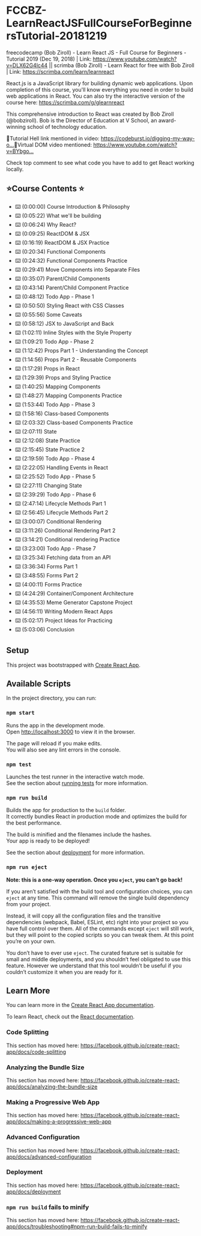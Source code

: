 # FCCBZ-LearnReactJSFullCourseForBeginnersTutorial-20181219

freecodecamp (Bob Ziroll) - Learn React JS - Full Course for Beginners - Tutorial 2019 (Dec 19, 2018) | Link: https://www.youtube.com/watch?v=DLX62G4lc44 || scrimba (Bob Ziroll) - Learn React for free with Bob Ziroll | Link: https://scrimba.com/learn/learnreact

React.js is a JavaScript library for building dynamic web applications. Upon completion of this course, you'll know everything you need in order to build web applications in React. You can also try the interactive version of the course here: https://scrimba.com/g/glearnreact​

This comprehensive introduction to React was created by Bob Ziroll (@bobziroll). Bob is the Director of Education at V School, an award-winning school of technology education.

🔗Tutorial Hell link mentioned in video: https://codeburst.io/digging-my-way-o...​
🔗Virtual DOM video mentioned: https://www.youtube.com/watch?v=BYbgo...​

Check top comment to see what code you have to add to get React working locally.

## ⭐️Course Contents ⭐️
* ⌨️ (0:00:00​) Course Introduction & Philosophy
* ⌨️ (0:05:22​) What we'll be building
* ⌨️ (0:06:24​) Why React?
* ⌨️ (0:09:25​) ReactDOM & JSX
* ⌨️ (0:16:19​) ReactDOM & JSX Practice
* ⌨️ (0:20:34​) Functional Components
* ⌨️ (0:24:32​) Functional Components Practice
* ⌨️ (0:29:41​) Move Components into Separate Files
* ⌨️ (0:35:07​) Parent/Child Components
* ⌨️ (0:43:14​) Parent/Child Component Practice
* ⌨️ (0:48:12​) Todo App - Phase 1
* ⌨️ (0:50:50​) Styling React with CSS Classes
* ⌨️ (0:55:56​) Some Caveats
* ⌨️ (0:58:12​) JSX to JavaScript and Back
* ⌨️ (1:02:11​) Inline Styles with the Style Property
* ⌨️ (1:09:21​) Todo App - Phase 2
* ⌨️ (1:12:42​) Props Part 1 - Understanding the Concept
* ⌨️ (1:14:56​) Props Part 2 - Reusable Components
* ⌨️ (1:17:29​) Props in React
* ⌨️ (1:29:39​) Props and Styling Practice
* ⌨️ (1:40:25​) Mapping Components
* ⌨️ (1:48:27​) Mapping Components Practice
* ⌨️ (1:53:44​) Todo App - Phase 3
* ⌨️ (1:58:16​) Class-based Components
* ⌨️ (2:03:32​) Class-based Components Practice
* ⌨️ (2:07:11​) State
* ⌨️ (2:12:08​) State Practice
* ⌨️ (2:15:45​) State Practice 2
* ⌨️ (2:19:59​) Todo App - Phase 4
* ⌨️ (2:22:05​) Handling Events in React
* ⌨️ (2:25:52​) Todo App - Phase 5
* ⌨️ (2:27:11​) Changing State
* ⌨️ (2:39:29​) Todo App - Phase 6
* ⌨️ (2:47:14​) Lifecycle Methods Part 1
* ⌨️ (2:56:45​) Lifecycle Methods Part 2
* ⌨️ (3:00:07​) Conditional Rendering
* ⌨️ (3:11:26​) Conditional Rendering Part 2
* ⌨️ (3:14:21​) Conditional rendering Practice
* ⌨️ (3:23:00​) Todo App - Phase 7
* ⌨️ (3:25:34​) Fetching data from an API
* ⌨️ (3:36:34​) Forms Part 1
* ⌨️ (3:48:55​) Forms Part 2
* ⌨️ (4:00:11​) Forms Practice
* ⌨️ (4:24:29​) Container/Component Architecture
* ⌨️ (4:35:53​) Meme Generator Capstone Project
* ⌨️ (4:56:11​) Writing Modern React Apps
* ⌨️ (5:02:17​) Project Ideas for Practicing
* ⌨️ (5:03:06​) Conclusion

## Setup

This project was bootstrapped with [Create React App](https://github.com/facebook/create-react-app).

## Available Scripts

In the project directory, you can run:

### `npm start`

Runs the app in the development mode.<br />
Open [http://localhost:3000](http://localhost:3000) to view it in the browser.

The page will reload if you make edits.<br />
You will also see any lint errors in the console.

### `npm test`

Launches the test runner in the interactive watch mode.<br />
See the section about [running tests](https://facebook.github.io/create-react-app/docs/running-tests) for more information.

### `npm run build`

Builds the app for production to the `build` folder.<br />
It correctly bundles React in production mode and optimizes the build for the best performance.

The build is minified and the filenames include the hashes.<br />
Your app is ready to be deployed!

See the section about [deployment](https://facebook.github.io/create-react-app/docs/deployment) for more information.

### `npm run eject`

**Note: this is a one-way operation. Once you `eject`, you can’t go back!**

If you aren’t satisfied with the build tool and configuration choices, you can `eject` at any time. This command will remove the single build dependency from your project.

Instead, it will copy all the configuration files and the transitive dependencies (webpack, Babel, ESLint, etc) right into your project so you have full control over them. All of the commands except `eject` will still work, but they will point to the copied scripts so you can tweak them. At this point you’re on your own.

You don’t have to ever use `eject`. The curated feature set is suitable for small and middle deployments, and you shouldn’t feel obligated to use this feature. However we understand that this tool wouldn’t be useful if you couldn’t customize it when you are ready for it.

## Learn More

You can learn more in the [Create React App documentation](https://facebook.github.io/create-react-app/docs/getting-started).

To learn React, check out the [React documentation](https://reactjs.org/).

### Code Splitting

This section has moved here: https://facebook.github.io/create-react-app/docs/code-splitting

### Analyzing the Bundle Size

This section has moved here: https://facebook.github.io/create-react-app/docs/analyzing-the-bundle-size

### Making a Progressive Web App

This section has moved here: https://facebook.github.io/create-react-app/docs/making-a-progressive-web-app

### Advanced Configuration

This section has moved here: https://facebook.github.io/create-react-app/docs/advanced-configuration

### Deployment

This section has moved here: https://facebook.github.io/create-react-app/docs/deployment

### `npm run build` fails to minify

This section has moved here: https://facebook.github.io/create-react-app/docs/troubleshooting#npm-run-build-fails-to-minify
